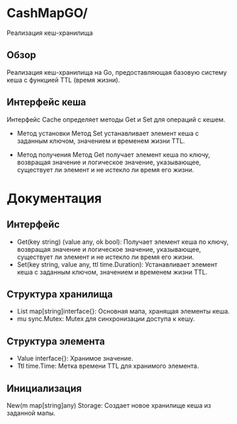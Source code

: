 # CashMapGO/
Реализация кеш-хранилища

## Обзор
Реализация кеш-хранилища на Go, предоставляющая базовую систему кеша с функцией TTL (время жизни).

## Интерфейс кеша
Интерфейс Cache определяет методы Get и Set для операций с кешем.

- Метод установки
Метод Set устанавливает элемент кеша с заданным ключом, значением и временем жизни TTL.

- Метод получения
Метод Get получает элемент кеша по ключу, возвращая значение и логическое значение, указывающее, существует ли элемент и не истекло ли время его жизни.

# Документация 
## Интерфейс
- Get(key string) (value any, ok bool): Получает элемент кеша по ключу, возвращая значение и логическое значение, указывающее, существует ли элемент и не истекло ли время его жизни.
- Set(key string, value any, ttl time.Duration): Устанавливает элемент кеша с заданным ключом, значением и временем жизни TTL.
## Структура хранилища
- List map[string]interface{}: Основная мапа, хранящая элементы кеша.
- mu sync.Mutex: Mutex для синхронизации доступа к кешу.
## Структура элемента
- Value interface{}: Хранимое значение.
- Ttl time.Time: Метка времени TTL для хранимого элемента.
## Инициализация 
New(m map[string]any) Storage: Создает новое хранилище кеша из заданной мапы.
